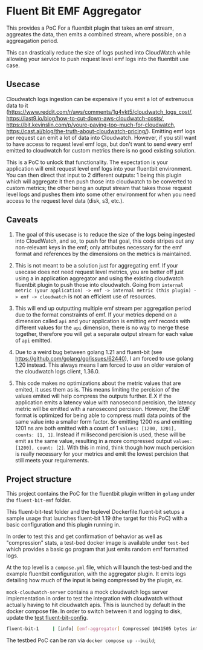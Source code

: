 # Fluent Bit EMF Aggregator

This provides a PoC For a fluentbit plugin that takes an emf stream, aggreates the data, then emits a combined stream, where possible, on a aggreagation period.

This can drastically reduce the size of logs pushed into CloudWatch while allowing your service to push request level emf logs into the fluentbit use case.

## Usecase

Cloudwatch logs ingestion can be expensive if you emit a lot of extrenuous data to it (https://www.reddit.com/r/aws/comments/1g4vkt5/cloudwatch_logs_cost/, https://last9.io/blog/how-to-cut-down-aws-cloudwatch-costs/, https://bit.kevinslin.com/p/youre-paying-too-much-for-cloudwatch, https://cast.ai/blog/the-truth-about-cloudwatch-pricing/). Emitting emf logs per request can emit a lot of data into Cloudwatch. However, if you still want to have access to request level emf logs, but don't want to send every emf emitted to cloudwatch for custom metrics there is no good existing solution.

This is a PoC to unlock that functionality. The expectation is your application will emit request level emf logs into your fluentbit environment. You can then direct that input to 2 different outputs: 1 being this plugin which will aggregate it then push those into cloudwatch to be converted to custom metrics; the other being an output stream that takes those request level logs and pushes them into some other environment for when you need access to the request level data (disk, s3, etc.).

## Caveats

1. The goal of this usecase is to reduce the size of the logs being ingested into CloudWatch, and so, to push for that goal, this code stripes out any non-relevant keys in the emf; only attributes necessary for the emf format and references by the dimensions on the metrics is maintained.

2. This is not meant to be a solution just for aggregating emf. If your usecase does not need request level metrics, you are better off just using a in application aggregator and using the existing cloudwatch fluentbit plugin to push those into cloudwatch. Going from `internal metric (your application) -> emf -> internal metric (this plugin) -> emf -> cloudwatch` is not an efficient use of resources.

3. This will end up outputting multiple emf stream per aggregation period due to the format constraints of emf. If your metrics depend on a dimension called `api` and your application is emitting emf records with different values for the `api` dimension, there is no way to merge these together, therefore you will get a separate output stream for each value of `api` emitted.

4. Due to a weird bug between golang 1.21 and fluent-bit (see https://github.com/golang/go/issues/62440), I am forced to use golang 1.20 instead. This always means I am forced to use an older version of the cloudwatch logs client, 1.36.0.

5. This code makes no optimizations about the metric values that are emited, it uses them as is. This means limiting the percision of the values emited will help compress the outputs further. E.X if the application emits a latency value with nanosecond percision, the latency metric will be emitted with a nanosecond percision. However, the EMF format is optimized for being able to compress mutli data points of the same value into a smaller form factor. So emitting 1200 ns and emitting 1201 ns are both emitted with a count of 1 `values: [1200, 1201], counts: [1, 1]`. Instead if milisecond percision is used, these will be emit as the same value, resulting in a more compressed output `values: [1200], count: [2]`. With this in mind, think though how much percision is really necessary for your metrics and emit the lowest percision that still meets your requirements.

## Project structure

This project contains the PoC for the fluentbit plugin written in `golang` under the `fluent-bit-emf` folder.

This fluent-bit-test folder and the toplevel Dockerfile.fluent-bit setups a sample usage that launches fluent-bit 1.19 (the target for this PoC) with a basic configuration and this plugin running in.

In order to test this and get confirmation of behavior as well as "compression" stats, a test-bed docker image is available under `test-bed` which provides a basic go program that just emits random emf formatted logs.

At the top level is a `compose.yml` file, which will launch the test-bed and the example fluentbit configuration, with the aggregator plugin. It emits logs detailing how much of the input is being compressed by the plugin, ex.

`mock-cloudwatch-server` contains a mock cloudwatch logs server implementation in order to test the integration with cloudwatch without actually having to hit cloudwatch apis. This is launched by default in the docker compose file. In order to switch between it and logging to disk, update the [test fluent-bit-config](https://github.com/anthonydresser/fluent-bit-emf-aggregator/blob/main/fluent-bit-test/fluent-bit.conf#L13).

``` bash
fluent-bit-1     | [info] [emf-aggregator] Compressed 1041505 bytes into 64610 bytes or 93%; and 1754 Records into 36 or 97%
```

The testbed PoC can be ran via `docker compose up --build`;
